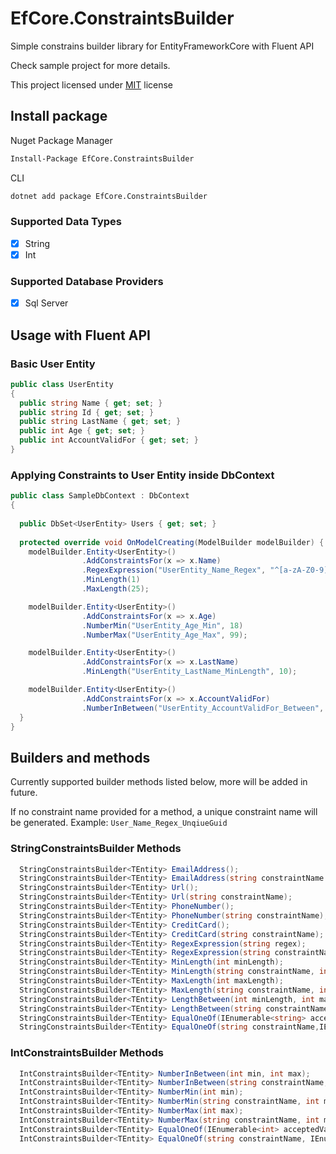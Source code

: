 # EfCore.ConstraintsBuilder

Simple constrains builder library for EntityFrameworkCore with Fluent API


Check sample project for more details.

This project licensed under [MIT](https://choosealicense.com/licenses/mit/) license

##  Install package

Nuget Package Manager
```bash
Install-Package EfCore.ConstraintsBuilder
```

CLI
```bash
dotnet add package EfCore.ConstraintsBuilder
```

### Supported Data Types 
- [x] String
- [x] Int

### Supported Database Providers
- [x] Sql Server

## Usage with Fluent API

### Basic User Entity
```csharp
public class UserEntity
{
  public string Name { get; set; }
  public string Id { get; set; }
  public string LastName { get; set; }
  public int Age { get; set; }
  public int AccountValidFor { get; set; }
}
```

### Applying Constraints to User Entity inside DbContext
```csharp
public class SampleDbContext : DbContext
{
  
  public DbSet<UserEntity> Users { get; set; }
  
  protected override void OnModelCreating(ModelBuilder modelBuilder) {
    modelBuilder.Entity<UserEntity>()
                .AddConstraintsFor(x => x.Name)
                .RegexExpression("UserEntity_Name_Regex", "^[a-zA-Z0-9]*$")
                .MinLength(1)
                .MaxLength(25);

    modelBuilder.Entity<UserEntity>()
                .AddConstraintsFor(x => x.Age)
                .NumberMin("UserEntity_Age_Min", 18)
                .NumberMax("UserEntity_Age_Max", 99);

    modelBuilder.Entity<UserEntity>()
                .AddConstraintsFor(x => x.LastName)
                .MinLength("UserEntity_LastName_MinLength", 10);

    modelBuilder.Entity<UserEntity>()
                .AddConstraintsFor(x => x.AccountValidFor)
                .NumberInBetween("UserEntity_AccountValidFor_Between", 1, 30);    
  }
}
```

## Builders and methods
Currently supported builder methods listed below, more will be added in future.

If no constraint name provided for a method, a unique constraint name will be generated.
Example: `User_Name_Regex_UnqiueGuid`

### StringConstraintsBuilder Methods
```csharp
  StringConstraintsBuilder<TEntity> EmailAddress();
  StringConstraintsBuilder<TEntity> EmailAddress(string constraintName );
  StringConstraintsBuilder<TEntity> Url();
  StringConstraintsBuilder<TEntity> Url(string constraintName);
  StringConstraintsBuilder<TEntity> PhoneNumber();
  StringConstraintsBuilder<TEntity> PhoneNumber(string constraintName);
  StringConstraintsBuilder<TEntity> CreditCard();
  StringConstraintsBuilder<TEntity> CreditCard(string constraintName);
  StringConstraintsBuilder<TEntity> RegexExpression(string regex);
  StringConstraintsBuilder<TEntity> RegexExpression(string constraintName, string regex);
  StringConstraintsBuilder<TEntity> MinLength(int minLength);
  StringConstraintsBuilder<TEntity> MinLength(string constraintName, int minLength);
  StringConstraintsBuilder<TEntity> MaxLength(int maxLength);
  StringConstraintsBuilder<TEntity> MaxLength(string constraintName, int maxLength);
  StringConstraintsBuilder<TEntity> LengthBetween(int minLength, int maxLength);
  StringConstraintsBuilder<TEntity> LengthBetween(string constraintName, int minLength, int maxLength);
  StringConstraintsBuilder<TEntity> EqualOneOf(IEnumerable<string> acceptedValues);
  StringConstraintsBuilder<TEntity> EqualOneOf(string constraintName,IEnumerable<string> acceptedValues);
```

### IntConstraintsBuilder Methods
```csharp
  IntConstraintsBuilder<TEntity> NumberInBetween(int min, int max);
  IntConstraintsBuilder<TEntity> NumberInBetween(string constraintName, int min, int max);
  IntConstraintsBuilder<TEntity> NumberMin(int min);
  IntConstraintsBuilder<TEntity> NumberMin(string constraintName, int min);
  IntConstraintsBuilder<TEntity> NumberMax(int max);
  IntConstraintsBuilder<TEntity> NumberMax(string constraintName, int max);
  IntConstraintsBuilder<TEntity> EqualOneOf(IEnumerable<int> acceptedValues);
  IntConstraintsBuilder<TEntity> EqualOneOf(string constraintName, IEnumerable<int> acceptedValues);
```